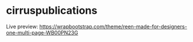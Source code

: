 # cirruspublications

Live preview: https://wrapbootstrap.com/theme/reen-made-for-designers-one-multi-page-WB00PN23G
